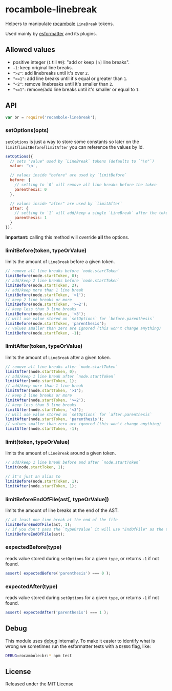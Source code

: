 # rocambole-linebreak

Helpers to manipulate [rocambole](https://github.com/millermedeiros/rocambole)
`LineBreak` tokens.

Used mainly by [esformatter](https://github.com/millermedeiros/esformatter/) and its plugins.

## Allowed values

 - positive integer (`1` till `99`): "add or keep `[n]` line breaks".
 - `-1`: keep original line breaks.
 - `">2"`: add linebreaks until it's over `2`.
 - `">=1"`: add line breaks until it's equal or greater than `1`.
 - `"<2"`: remove linebreaks until it's smaller than `2`.
 - `"<=1"`: remove/add line breaks until it's smaller or equal to `1`.

## API

```js
var br = require('rocambole-linebreak');
```

### setOptions(opts)

`setOptions` is just a way to store some constants so later on the
`limit`/`limitBefore`/`limitAfter` you can reference the values by Id.

```js
setOptions({
  // sets "value" used by `LineBreak` tokens (defaults to `"\n"`)
  value: '\n',

  // values inside "before" are used by `limitBefore`
  before: {
    // setting to `0` will remove all line breaks before the token
    parenthesis: 0
  },

  // values inside "after" are used by `limitAfter`
  after: {
    // setting to `1` will add/keep a single `LineBreak` after the token
    parenthesis: 1
  }
});
```

**Important:** calling this method will override **all** the options.

### limitBefore(token, typeOrValue)

limits the amount of `LineBreak` before a given token.

```js
// remove all line breaks before `node.startToken`
limitBefore(node.startToken, 0);
// add/keep 2 line breaks before `node.startToken`
limitBefore(node.startToken, 2);
// add/keep more than 1 line break
limitBefore(node.startToken, '>1');
// keep 2 line breaks or more
limitBefore(node.startToken, '>=2');
// keep less than 3 line breaks
limitBefore(node.startToken, '<3');
// will use value stored on `setOptions` for `before.parenthesis`
limitBefore(node.startToken, 'parenthesis');
// values smaller than zero are ignored (this won't change anything)
limitBefore(node.startToken, -1);
```

### limitAfter(token, typeOrValue)

limits the amount of `LineBreak` after a given token.

```js
// remove all line breaks after `node.startToken`
limitAfter(node.startToken, 0);
// add/keep 1 line break after `node.startToken`
limitAfter(node.startToken, 1);
// add/keep more than 1 line break
limitAfter(node.startToken, '>1');
// keep 2 line breaks or more
limitAfter(node.startToken, '>=2');
// keep less than 3 line breaks
limitAfter(node.startToken, '<3');
// will use value stored on `setOptions` for `after.parenthesis`
limitAfter(node.startToken, 'parenthesis');
// values smaller than zero are ignored (this won't change anything)
limitAfter(node.startToken, -1);
```

### limit(token, typeOrValue)

limits the amount of `LineBreak` around a given token.

```js
// add/keep 1 line break before and after `node.startToken`
limit(node.startToken, 1);

// it's just an alias to
limitBefore(node.startToken, 1);
limitAfter(node.startToken, 1);
```

### limitBeforeEndOfFile(ast[, typeOrValue])

limits the amount of line breaks at the end of the AST.

```js
// at least one line break at the end of the file
limitBeforeEndOfFile(ast, 1);
// if you don't pass the `typeOrValue` it will use "EndOfFile" as the type
limitBeforeEndOfFile(ast);
```

### expectedBefore(type)

reads value stored during `setOptions` for a given `type`, or returns `-1` if
not found.

```js
assert( expectedBefore('parenthesis') === 0 );
```

### expectedAfter(type)

reads value stored during `setOptions` for a given `type`, or returns `-1` if
not found.

```js
assert( expectedAfter('parenthesis') === 1 );
```

## Debug

This module uses [debug](https://www.npmjs.com/package/debug) internally. To
make it easier to identify what is wrong we sometimes run the esformatter tests
with a `DEBUG` flag, like:

```sh
DEBUG=rocambole:br:* npm test
```

## License

Released under the MIT License

